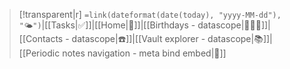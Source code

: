 > [!transparent|r] `=link(dateformat(date(today), "yyyy-MM-dd"), "🌤️")`|[[Tasks|✅]]|[[Home|🏡]]|[[Birthdays - datascope|🧑‍🤝‍🧑]]|[[Contacts - datascope|☎️]]|[[Vault explorer - datascope|📚]]|[[Periodic notes navigation - meta bind embed|📅]] ‎ ‎ ‎ ‎ 